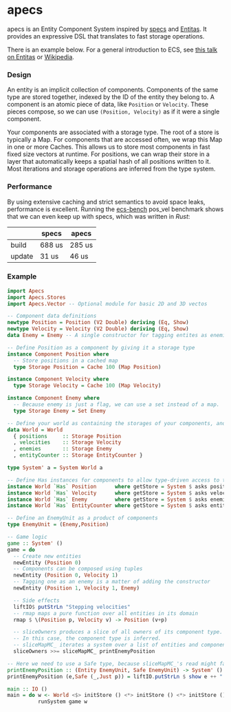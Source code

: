 # apecs

apecs is an Entity Component System inspired by [specs](https://github.com/slide-rs/specs) and [Entitas](https://github.com/sschmid/Entitas-CSharp).
It provides an expressive DSL that translates to fast storage operations.

There is an example below.
For a general introduction to ECS, see [this talk on Entitas](https://www.youtube.com/watch?v=lNTaC-JWmdI&feature=youtu.be&t=218) or [Wikipedia](https://en.wikipedia.org/wiki/Entity–component–system).

### Design
An entity is an implicit collection of components.
Components of the same type are stored together, indexed by the ID of the entity they belong to.
A component is an atomic piece of data, like `Position` or `Velocity`.
These pieces compose, so we can use `(Position, Velocity)` as if it were a single component.

Your components are associated with a storage type.
The root of a store is typically a Map.
For components that are accessed often, we wrap this Map in one or more Caches.
This allows us to store most components in fast fixed size vectors at runtime.
For positions, we can wrap their store in a layer that automatically keeps a spatial hash of all positions written to it.
Most iterations and storage operations are inferred from the type system.

### Performance
By using extensive caching and strict semantics to avoid space leaks, performance is excellent.
Running the [ecs-bench](https://github.com/lschmierer/ecs_bench) pos_vel benchmark shows that we can even keep up with specs, which was written in _Rust_:

|     | specs | apecs |
| --- | ----- | --- |
| build | 688 us | 285 us | 
| update | 31 us | 46 us |

### Example
```haskell
import Apecs
import Apecs.Stores
import Apecs.Vector -- Optional module for basic 2D and 3D vectos

-- Component data definitions
newtype Position = Position (V2 Double) deriving (Eq, Show)
newtype Velocity = Velocity (V2 Double) deriving (Eq, Show)
data Enemy = Enemy -- A single constructor for tagging entites as enemies

-- Define Position as a component by giving it a storage type
instance Component Position where
  -- Store positions in a cached map
  type Storage Position = Cache 100 (Map Position)

instance Component Velocity where
  type Storage Velocity = Cache 100 (Map Velocity)

instance Component Enemy where
  -- Because enemy is just a flag, we can use a set instead of a map.
  type Storage Enemy = Set Enemy

-- Define your world as containing the storages of your components, and usually an EntityCounter.
data World = World
  { positions     :: Storage Position
  , velocities    :: Storage Velocity
  , enemies       :: Storage Enemy
  , entityCounter :: Storage EntityCounter }

type System' a = System World a

-- Define Has instances for components to allow type-driven access to their storages
instance World `Has` Position      where getStore = System $ asks positions
instance World `Has` Velocity      where getStore = System $ asks velocities
instance World `Has` Enemy         where getStore = System $ asks enemies
instance World `Has` EntityCounter where getStore = System $ asks entityCounter

-- Define an EnemyUnit as a product of components
type EnemyUnit = (Enemy,Position)

-- Game logic
game :: System' ()
game = do
  -- Create new entities
  newEntity (Position 0)
  -- Components can be composed using tuples
  newEntity (Position 0, Velocity 1)
  -- Tagging one as an enemy is a matter of adding the constructor
  newEntity (Position 1, Velocity 1, Enemy)

  -- Side effects
  liftIO$ putStrLn "Stepping velocities"
  -- rmap maps a pure function over all entities in its domain
  rmap $ \(Position p, Velocity v) -> Position (v+p)

  -- sliceOwners produces a slice of all owners of its component type.
  -- In this case, the component type is inferred.
  -- sliceMapMC_ iterates a system over a list of entities and components
  sliceOwners >>= sliceMapMC_ printEnemyPosition

-- Here we need to use a Safe type, because sliceMapMC_'s read might fail
printEnemyPosition :: (Entity EnemyUnit, Safe EnemyUnit) -> System' ()
printEnemyPosition (e,Safe (_,Just p)) = liftIO.putStrLn $ show e ++ " has " ++ show p

main :: IO ()
main = do w <- World <$> initStore () <*> initStore () <*> initStore () <*> initCounter
          runSystem game w
```
